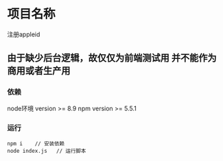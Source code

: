 # 项目名称
注册appleid

## 由于缺少后台逻辑，故仅仅为前端测试用 并不能作为商用或者生产用

### 依赖       
node环境 version >= 8.9
npm version >= 5.5.1

### 运行
```
npm i    // 安装依赖
node index.js   // 运行脚本
```

